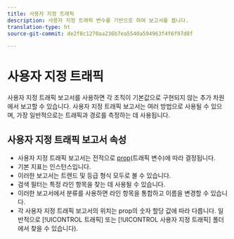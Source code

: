 ```yaml
---
title: 사용자 지정 트래픽
description: 사용자 지정 트래픽 변수를 기반으로 하여 보고서를 봅니다.
translation-type: ht
source-git-commit: de2f8c1270aa236b7ea5540a594963f4f6f97d8f

---
```



# 사용자 지정 트래픽

사용자 지정 트래픽 보고서를 사용하면 각 조직이 기본값으로 구현되지 않는 추가 차원에서 보고할 수 있습니다. 사용자 지정 트래픽 보고서는 여러 방법으로 사용될 수 있으며, 가장 일반적으로는 트래픽과 경로를 측정하는 데 사용됩니다.

## 사용자 지정 트래픽 보고서 속성

* 사용자 지정 트래픽 보고서는 전적으로 [prop](/help/implement/vars/page-vars/prop.md)(트래픽 변수)에 따라 결정됩니다.
* 기본 지표는 인스턴스입니다.
* 이러한 보고서는 트렌드 및 등급 형식 모두로 볼 수 있습니다.
* 검색 필터는 특정 라인 항목을 찾는 데 사용될 수 있습니다.
* 이러한 보고서에서 분류를 사용하면 라인 항목을 통합하고 이름을 변경할 수 있습니다.
* 각 사용자 지정 트래픽 보고서의 위치는 prop의 숫자 할당 값에 따라 다릅니다. 일반적으로 [!UICONTROL 트래픽] 또는 [!UICONTROL 사용자 지정 트래픽] 폴더에서 찾을 수 있습니다).
